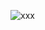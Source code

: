 ![xxx]([https://media1.tenor.com/m/_ldHjdqFVCUAAAAC/black-aesthetic-anime-black.gif](https://i.imgur.com/ygPNw1D.gif))
